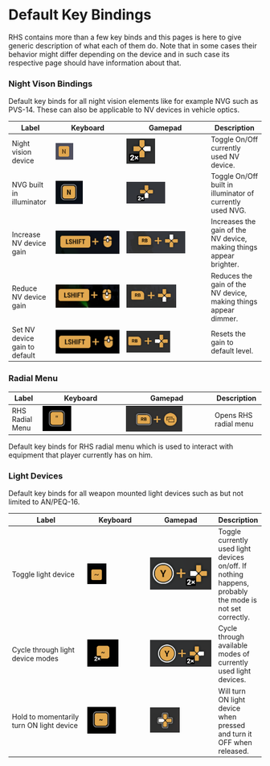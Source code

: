 # Default Key Bindings

RHS contains more than a few key binds and this pages is here to give generic description of what each of them do. Note that in some cases their behavior might differ depending on the device and in such case its respective page should have information about that.

### Night Vison Bindings

Default key binds for all night vision elements like for example NVG such as PVS-14. These can also be applicable to NV devices in vehicle optics.

<table><thead><tr><th>Label</th><th width="127">Keyboard</th><th width="154">Gamepad</th><th>Description</th></tr></thead><tbody><tr><td>Night vision device</td><td><img src="../../../.gitbook/assets/image (102).png" alt=""></td><td><img src="../../../.gitbook/assets/image (151).png" alt="" data-size="original"></td><td>Toggle On/Off currently used NV device.</td></tr><tr><td>NVG built in illuminator</td><td><img src="../../../.gitbook/assets/image (24).png" alt="" data-size="original"></td><td><img src="../../../.gitbook/assets/image (23).png" alt="" data-size="original"></td><td>Toggle On/Off built in illuminator of currently used NVG.</td></tr><tr><td>Increase NV device gain</td><td><img src="../../../.gitbook/assets/image (27).png" alt="" data-size="original"></td><td><img src="../../../.gitbook/assets/image (28).png" alt="" data-size="original"></td><td>Increases the gain of the NV device, making things appear brighter.</td></tr><tr><td>Reduce NV device gain</td><td><img src="../../../.gitbook/assets/image (29).png" alt="" data-size="original"></td><td><img src="../../../.gitbook/assets/image (30).png" alt="" data-size="original"></td><td>Reduces the gain of the NV device, making things appear dimmer.</td></tr><tr><td>Set NV device gain to default</td><td><img src="../../../.gitbook/assets/image (31).png" alt="" data-size="original"></td><td><img src="../../../.gitbook/assets/image (32).png" alt="" data-size="original"></td><td>Resets the gain to default level.</td></tr></tbody></table>

### Radial Menu

<table><thead><tr><th>Label</th><th width="152">Keyboard</th><th width="163">Gamepad</th><th>Description</th></tr></thead><tbody><tr><td>RHS Radial Menu</td><td><img src="../../../.gitbook/assets/image (25).png" alt="" data-size="original"></td><td><img src="../../../.gitbook/assets/image (26).png" alt="" data-size="original"></td><td>Opens RHS radial menu</td></tr></tbody></table>

Default key binds for RHS radial menu which is used to interact with equipment that player currently has on him.

### Light Devices

Default key binds for all weapon mounted  light devices such as but not limited to AN/PEQ-16.

<table><thead><tr><th width="186">Label</th><th width="154">Keyboard</th><th width="174">Gamepad</th><th>Description</th></tr></thead><tbody><tr><td>Toggle light device</td><td><img src="../../../.gitbook/assets/image (76).png" alt=""></td><td><img src="../../../.gitbook/assets/image (152).png" alt="" data-size="original"></td><td>Toggle currently used light devices on/off. If nothing happens, probably the mode is not set correctly.</td></tr><tr><td>Cycle through light device modes</td><td><img src="../../../.gitbook/assets/image (34).png" alt="" data-size="original"></td><td><img src="../../../.gitbook/assets/image (153).png" alt="" data-size="original"></td><td>Cycle through available modes of currently used light devices.</td></tr><tr><td>Hold to momentarily turn ON light device</td><td><img src="../../../.gitbook/assets/image (36).png" alt="" data-size="original"></td><td><img src="../../../.gitbook/assets/image (37).png" alt="" data-size="original"></td><td>Will turn ON light device when pressed and turn it OFF when released.</td></tr></tbody></table>
